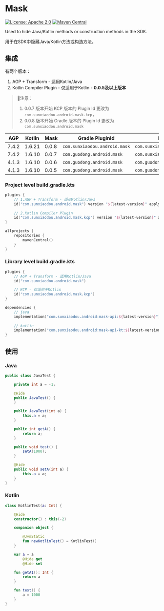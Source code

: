 # Mask

[![License: Apache 2.0](https://img.shields.io/badge/License-Apache-yellow.svg)](./LICENSE.txt) [![Maven Central](https://img.shields.io/maven-central/v/com.sunxiaodou.android/mask-kcp-gradle-plugin)](https://central.sonatype.com/artifact/com.sunxiaodou.android/mask-kcp-gradle-plugin)

Used to hide Java/Kotlin methods or construction methods in the SDK.

用于在SDK中隐藏Java/Kotlin方法或构造方法。

## 集成

有两个版本：

1. AGP + Transform - 适用Kotlin/Java
2. Kotlin Compiler Plugin - 仅适用于Kotlin - **0.0.5及以上版本**

> 📢注意：
>
> 1. 0.0.7 版本开始 KCP 版本的 Plugin Id 更改为 `com.sunxiaodou.android.mask.kcp`，
> 2. 0.0.8 版本开始 Gradle 版本的 Plugin Id 更改为 `com.sunxiaodou.android.mask`

| AGP   | Kotlin | Mask  | Gradle PluginId               | KCP PluginId                      |
| ----- | ------ | ----- | ----------------------------- | --------------------------------- |
| 7.4.2 | 1.6.21 | 0.0.8 | `com.sunxiaodou.android.mask` | `com.sunxiaodou.android.mask.kcp` |
| 7.4.2 | 1.6.10 | 0.0.7 | `com.guodong.android.mask`    | `com.sunxiaodou.android.mask.kcp` |
| 4.1.3 | 1.6.10 | 0.0.6 | `com.guodong.android.mask`    | `com.guodong.android.mask.kcp`    |
| 4.1.3 | 1.6.10 | 0.0.5 | `com.guodong.android.mask`    | `com.guodong.android.mask.kcp`    |

### Project level build.gradle.kts

```kotlin
plugins {
    // 1.AGP + Transform - 适用Kotlin/Java
    id("com.sunxiaodou.android.mask") version "${latest-version}" apply false
    
    // 2.Kotlin Compiler Plugin
    id("com.sunxiaodou.android.mask.kcp") version "${latest-version}" apply false
}

allprojects {
    repositories {
        mavenCentral()
    }
}
```

### Library level build.gradle.kts

```kotlin
plugins {
    // AGP + Transform - 适用Kotlin/Java
    id("com.sunxiaodou.android.mask")

    // KCP - 仅适用于Kotlin
    id("com.sunxiaodou.android.mask.kcp")
}

dependencies {
    // java
    implementation("com.sunxiaodou.android:mask-api:${latest-version}")
    
    // kotlin
    implementation("com.sunxiaodou.android:mask-api-kt:${latest-version}")
}
```

## 使用

### Java

```java
public class JavaTest {

    private int a = -1;

    @Hide
    public JavaTest() {
    }

    public JavaTest(int a) {
        this.a = a;
    }

    public int getA() {
        return a;
    }

    public void test() {
        setA(1000);
    }

    @Hide
    public void setA(int a) {
        this.a = a;
    }
}
```

### Kotlin

```kotlin
class KotlinTest(a: Int) {

    @Hide
    constructor() : this(-2)

    companion object {

        @JvmStatic
        fun newKotlinTest() = KotlinTest()
    }

    var a = a
        @Hide get
        @Hide set

    fun getA1(): Int {
        return a
    }

    fun test() {
        a = 1000
    }
}
```

